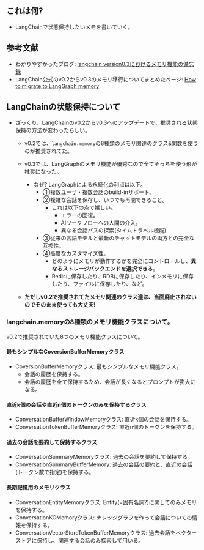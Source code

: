 ## これは何?

- LangChainで状態保持したいメモを書いていく。

## 参考文献

- わかりやすかったブログ: [langchain version0.3におけるメモリ機能の備忘録](https://qiita.com/ayoyo/items/276b4a6dc49037782b92)
- LangChain公式のv0.2からv0.3のメモリ移行についてまとめたページ: [How to migrate to LangGraph memory](https://python.langchain.com/docs/versions/migrating_memory/)

## LangChainの状態保持について

- ざっくり、LangChainのv0.2からv0.3へのアップデートで、推奨される状態保持の方法が変わったらしい。
  - v0.2では、`langchain.memory`の8種類のメモリ関連のクラス&関数を使うのが推奨されてた。
  - v0.3では、LangGraphのメモリ機能が優秀なので全てそっちを使う形が推奨になった。
    - なぜ? LangGraphによる永続化の利点は以下。
      - ①複数ユーザ・複数会話のbuild-inサポート。
      - ②複雑な会話を保存し、いつでも再開できること。
        - これは以下の点で嬉しい。
          - エラーの回復。
          - AIワークフローへの人間の介入。
          - 異なる会話パスの探索(タイムトラベル機能)
      - ③従来の言語モデルと最新のチャットモデルの両方との完全な互換性。
      - ④高度なカスタマイズ性。
        - どのようにメモリが動作するかを完全にコントロールし、**異なるストレージバックエンドを選択できる**。
        - Redisに保存したり、RDBに保存したり、インメモリに保存したり、ファイルに保存したり、など。

  - **ただしv0.2で推奨されてたメモリ関連のクラス達は、当面廃止されないのでそのまま使っても大丈夫!**

### langchain.memoryの8種類のメモリ機能クラスについて。

v0.2で推奨されていた8つのメモリ機能クラスについて。

#### 最もシンプルなCoversionBufferMemoryクラス

- CoversionBufferMemoryクラス: 最もシンプルなメモリ機能クラス。
  - 会話の履歴を保持する。
  - 会話の履歴を全て保持するため、会話が長くなるとプロンプトが膨大になる。

#### 直近k個の会話や直近n個のトークンのみを保持するクラス

- ConversationBufferWindowMemoryクラス: 直近k個の会話を保持する。
- ConversationTokenBufferMemoryクラス: 直近n個のトークンを保持する。

#### 過去の会話を要約して保持するクラス

- ConversationSummaryMemoryクラス: 過去の会話を要約して保持する。
- ConversationSummaryBufferMemory: 過去の会話の要約と、直近の会話(トークン数で指定)を保持する。

#### 長期記憶用のメモリクラス

- ConversationEntityMemoryクラス: Entity(=固有名詞?)に関してのみメモリを保持する。
- ConversationKGMemoryクラス: ナレッジグラフを作って会話についての情報を保持する。
- ConversationVectorStoreTokenBufferMemoryクラス: 過去会話をベクターストアに保持し、関連する会話のみ探索して用いる。

